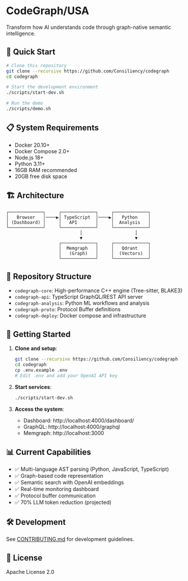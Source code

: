 # CodeGraph/USA

Transform how AI understands code through graph-native semantic intelligence.

## 🚀 Quick Start

```bash
# Clone this repository
git clone --recursive https://github.com/Consiliency/codegraph
cd codegraph

# Start the development environment
./scripts/start-dev.sh

# Run the demo
./scripts/demo.sh
```

## 📋 System Requirements

- Docker 20.10+
- Docker Compose 2.0+
- Node.js 18+
- Python 3.11+
- 16GB RAM recommended
- 20GB free disk space

## 🏗️ Architecture

```
┌─────────────┐     ┌─────────────┐     ┌─────────────┐
│   Browser   │────▶│ TypeScript  │────▶│   Python    │
│ (Dashboard) │     │   API       │     │  Analysis   │
└─────────────┘     └─────────────┘     └─────────────┘
                            │                    │
                            ▼                    ▼
                    ┌─────────────┐     ┌─────────────┐
                    │  Memgraph   │     │   Qdrant    │
                    │   (Graph)   │     │  (Vectors)  │
                    └─────────────┘     └─────────────┘
```

## 📁 Repository Structure

- `codegraph-core`: High-performance C++ engine (Tree-sitter, BLAKE3)
- `codegraph-api`: TypeScript GraphQL/REST API server
- `codegraph-analysis`: Python ML workflows and analysis
- `codegraph-proto`: Protocol Buffer definitions
- `codegraph-deploy`: Docker compose and infrastructure

## 🚦 Getting Started

1. **Clone and setup**:
   ```bash
   git clone --recursive https://github.com/Consiliency/codegraph
   cd codegraph
   cp .env.example .env
   # Edit .env and add your OpenAI API key
   ```

2. **Start services**:
   ```bash
   ./scripts/start-dev.sh
   ```

3. **Access the system**:
   - Dashboard: http://localhost:4000/dashboard/
   - GraphQL: http://localhost:4000/graphql
   - Memgraph: http://localhost:3000

## 📊 Current Capabilities

- ✅ Multi-language AST parsing (Python, JavaScript, TypeScript)
- ✅ Graph-based code representation
- ✅ Semantic search with OpenAI embeddings
- ✅ Real-time monitoring dashboard
- ✅ Protocol buffer communication
- ✅ 70% LLM token reduction (projected)

## 🛠️ Development

See [CONTRIBUTING.md](CONTRIBUTING.md) for development guidelines.

## 📜 License

Apache License 2.0
